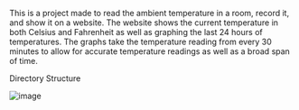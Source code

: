 This is a project made to read the ambient temperature in a room, record it, and show it on a website. The website shows the current temperature in both Celsius and Fahrenheit as well as graphing the last 24 hours of temperatures. The graphs take the temperature reading from every 30 minutes to allow for accurate temperature readings as well as a broad span of time.

Directory Structure

![image](https://github.com/user-attachments/assets/f62ae797-6afd-4ac3-9619-cf8d4ea6ec95)

